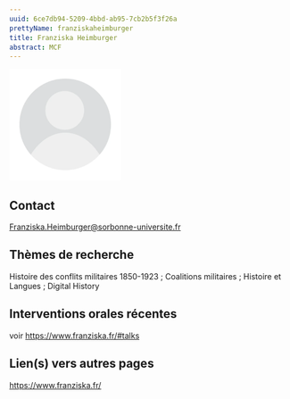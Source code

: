 ```yaml
---
uuid: 6ce7db94-5209-4bbd-ab95-7cb2b5f3f26a
prettyName: franziskaheimburger
title: Franziska Heimburger
abstract: MCF
---
```



<img src="./avatar.webp" width="200px" />

## Contact

 Franziska.Heimburger@sorbonne-universite.fr

## Thèmes de recherche

Histoire des conflits militaires 1850-1923 ; Coalitions militaires ; Histoire et Langues ; Digital History

## Interventions orales récentes

 voir https://www.franziska.fr/#talks

## Lien(s) vers autres pages

 https://www.franziska.fr/


